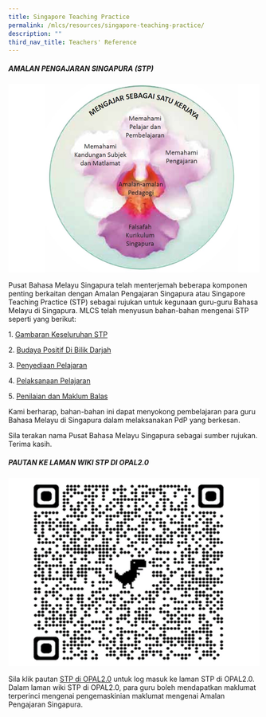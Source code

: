 ```yaml
---
title: Singapore Teaching Practice
permalink: /mlcs/resources/singapore-teaching-practice/
description: ""
third_nav_title: Teachers' Reference
---
```

##### **AMALAN PENGAJARAN SINGAPURA (STP)**

![AMALAN PENGAJARAN SINGAPURA (STP)](/images/stp.jpeg)

Pusat Bahasa Melayu Singapura telah menterjemah beberapa komponen penting berkaitan dengan Amalan Pengajaran Singapura atau Singapore Teaching Practice (STP) sebagai rujukan untuk kegunaan guru-guru Bahasa Melayu di Singapura. MLCS telah menyusun bahan-bahan mengenai STP seperti yang berikut:

1. [Gambaran Keseluruhan STP](/files/1-stp_gambaran-keseluruhan.pdf)

2. [Budaya Positif Di Bilik Darjah](/files/2-stp_pp_budaya-positif-di-bilik-darjah.pdf)

3. [Penyediaan Pelajaran](/files/3-stp_pp_penyediaan-pelajaran.pdf)

4. [Pelaksanaan Pelajaran](/files/4-stp_pp_pelaksanaan-pelajaran.pdf)

5. [Penilaian dan Maklum Balas](/files/5-stp_penilaian-dan-maklum-balas.pdf)

Kami berharap, bahan-bahan ini dapat menyokong pembelajaran para guru Bahasa Melayu di Singapura dalam melaksanakan PdP yang berkesan.

Sila terakan nama Pusat Bahasa Melayu Singapura sebagai sumber rujukan. Terima kasih.

##### **PAUTAN KE LAMAN WIKI STP DI OPAL2.0**

![PAUTAN KE LAMAN WIKI STP DI OPAL2.0](/images/stp-opal-qr-code.jpeg)

Sila klik pautan [STP di OPAL2.0](https://www.opal2.moe.edu.sg/csl/s/singapore-teaching-practice/wiki/page/view?title=The+Singapore+Teaching+Practice) untuk log masuk ke laman STP di OPAL2.0. Dalam laman wiki STP di OPAL2.0, para guru boleh mendapatkan maklumat terperinci mengenai pengemaskinian maklumat mengenai Amalan Pengajaran Singapura.